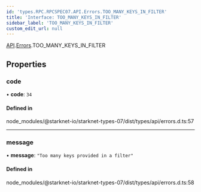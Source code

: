 ```yaml
---
id: 'types.RPC.RPCSPEC07.API.Errors.TOO_MANY_KEYS_IN_FILTER'
title: 'Interface: TOO_MANY_KEYS_IN_FILTER'
sidebar_label: 'TOO_MANY_KEYS_IN_FILTER'
custom_edit_url: null
---
```


[API](../namespaces/types.RPC.RPCSPEC07.API.md).[Errors](../namespaces/types.RPC.RPCSPEC07.API.Errors.md).TOO_MANY_KEYS_IN_FILTER

## Properties

### code

• **code**: `34`

#### Defined in

node_modules/@starknet-io/starknet-types-07/dist/types/api/errors.d.ts:57

---

### message

• **message**: `"Too many keys provided in a filter"`

#### Defined in

node_modules/@starknet-io/starknet-types-07/dist/types/api/errors.d.ts:58
